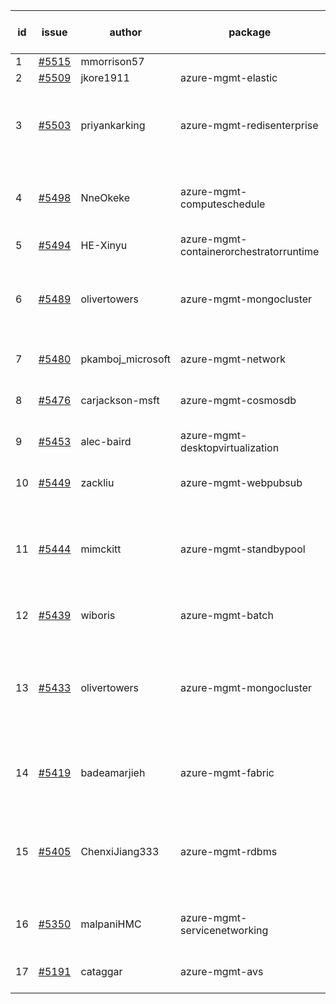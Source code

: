 | id | issue | author | package | assignee | bot advice | created date of issue | target release date | date from target |
| ------ | ------ | ------ | ------ | ------ | ------ | ------ | ------ | :-----: |
| 1 | [#5515](https://github.com/Azure/sdk-release-request/issues/5515) | mmorrison57 |  | ChenxiJiang333 |  | 09-18 |  | 0 |
| 2 | [#5509](https://github.com/Azure/sdk-release-request/issues/5509) | jkore1911 | azure-mgmt-elastic | ChenxiJiang333 |  | 09-16 | 10-24 |  |
| 3 | [#5503](https://github.com/Azure/sdk-release-request/issues/5503) | priyankarking | azure-mgmt-redisenterprise | ChenxiJiang333 | new comment. close to release date. HoldOn. | 09-13 | 09-27 | 2 |
| 4 | [#5498](https://github.com/Azure/sdk-release-request/issues/5498) | NneOkeke | azure-mgmt-computeschedule | ChenxiJiang333 | close to release date. FirstBeta. TypeSpec. | 09-13 | 09-27 | 2 |
| 5 | [#5494](https://github.com/Azure/sdk-release-request/issues/5494) | HE-Xinyu | azure-mgmt-containerorchestratorruntime | ChenxiJiang333 | FirstBeta. TypeSpec. | 09-13 | 10-24 |  |
| 6 | [#5489](https://github.com/Azure/sdk-release-request/issues/5489) | olivertowers | azure-mgmt-mongocluster | ChenxiJiang333 | duplicated issue  <br> close to release date. TypeSpec. | 09-12 | 09-27 | 2 |
| 7 | [#5480](https://github.com/Azure/sdk-release-request/issues/5480) | pkamboj_microsoft | azure-mgmt-network | ChenxiJiang333 | close to release date. | 09-10 | 09-26 | 1 |
| 8 | [#5476](https://github.com/Azure/sdk-release-request/issues/5476) | carjackson-msft | azure-mgmt-cosmosdb | ChenxiJiang333 | close to release date. | 09-09 | 09-27 | 2 |
| 9 | [#5453](https://github.com/Azure/sdk-release-request/issues/5453) | alec-baird | azure-mgmt-desktopvirtualization | ChenxiJiang333 | close to release date. | 08-30 | 09-27 | 2 |
| 10 | [#5449](https://github.com/Azure/sdk-release-request/issues/5449) | zackliu | azure-mgmt-webpubsub | ChenxiJiang333 | close to release date. | 08-26 | 09-26 | 1 |
| 11 | [#5444](https://github.com/Azure/sdk-release-request/issues/5444) | mimckitt | azure-mgmt-standbypool | ChenxiJiang333 | new comment. close to release date. FirstGA. TypeSpec. | 08-22 | 09-27 | 2 |
| 12 | [#5439](https://github.com/Azure/sdk-release-request/issues/5439) | wiboris | azure-mgmt-batch | ChenxiJiang333 | close to release date. | 08-22 | 09-27 | 2 |
| 13 | [#5433](https://github.com/Azure/sdk-release-request/issues/5433) | olivertowers | azure-mgmt-mongocluster | ChenxiJiang333 | duplicated issue  <br> close to release date. FirstGA. HoldOn. TypeSpec. | 08-19 | 09-27 | 2 |
| 14 | [#5419](https://github.com/Azure/sdk-release-request/issues/5419) | badeamarjieh | azure-mgmt-fabric | ChenxiJiang333 | close to release date. FirstBeta. TypeSpec. | 08-12 | 09-26 | 1 |
| 15 | [#5405](https://github.com/Azure/sdk-release-request/issues/5405) | ChenxiJiang333 | azure-mgmt-rdbms | ChenxiJiang333 | new version is 0.0.0, please check base branch! | 08-07 | fail to get. |  |
| 16 | [#5350](https://github.com/Azure/sdk-release-request/issues/5350) | malpaniHMC | azure-mgmt-servicenetworking | ChenxiJiang333 | close to release date. HoldOn. | 07-18 | 09-26 | 1 |
| 17 | [#5191](https://github.com/Azure/sdk-release-request/issues/5191) | cataggar | azure-mgmt-avs | ChenxiJiang333 | close to release date. | 05-08 | 09-26 | 1 |
